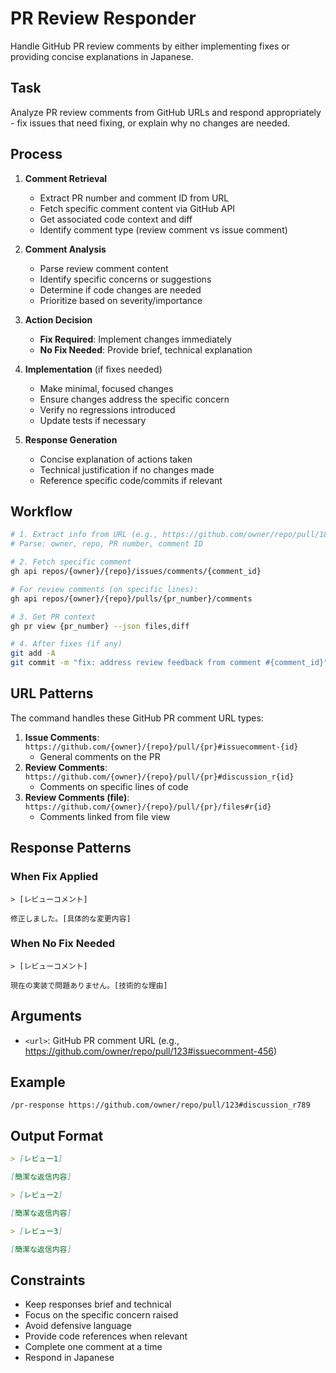 # PR Review Responder

Handle GitHub PR review comments by either implementing fixes or providing concise explanations in Japanese.

## Task

Analyze PR review comments from GitHub URLs and respond appropriately - fix issues that need fixing, or explain why no changes are needed.

## Process

1. **Comment Retrieval**
   - Extract PR number and comment ID from URL
   - Fetch specific comment content via GitHub API
   - Get associated code context and diff
   - Identify comment type (review comment vs issue comment)

2. **Comment Analysis**
   - Parse review comment content
   - Identify specific concerns or suggestions
   - Determine if code changes are needed
   - Prioritize based on severity/importance

3. **Action Decision**
   - **Fix Required**: Implement changes immediately
   - **No Fix Needed**: Provide brief, technical explanation

4. **Implementation** (if fixes needed)
   - Make minimal, focused changes
   - Ensure changes address the specific concern
   - Verify no regressions introduced
   - Update tests if necessary

5. **Response Generation**
   - Concise explanation of actions taken
   - Technical justification if no changes made
   - Reference specific code/commits if relevant

## Workflow

```bash
# 1. Extract info from URL (e.g., https://github.com/owner/repo/pull/1892#issuecomment-3057835518)
# Parse: owner, repo, PR number, comment ID

# 2. Fetch specific comment
gh api repos/{owner}/{repo}/issues/comments/{comment_id}

# For review comments (on specific lines):
gh api repos/{owner}/{repo}/pulls/{pr_number}/comments

# 3. Get PR context
gh pr view {pr_number} --json files,diff

# 4. After fixes (if any)
git add -A
git commit -m "fix: address review feedback from comment #{comment_id}"
```

## URL Patterns

The command handles these GitHub PR comment URL types:

1. **Issue Comments**: `https://github.com/{owner}/{repo}/pull/{pr}#issuecomment-{id}`
   - General comments on the PR
2. **Review Comments**: `https://github.com/{owner}/{repo}/pull/{pr}#discussion_r{id}`
   - Comments on specific lines of code
3. **Review Comments (file)**: `https://github.com/{owner}/{repo}/pull/{pr}/files#r{id}`
   - Comments linked from file view

## Response Patterns

### When Fix Applied

```
> [レビューコメント]

修正しました。[具体的な変更内容]
```

### When No Fix Needed

```
> [レビューコメント]

現在の実装で問題ありません。[技術的な理由]
```

## Arguments

- `<url>`: GitHub PR comment URL (e.g., https://github.com/owner/repo/pull/123#issuecomment-456)

## Example

```
/pr-response https://github.com/owner/repo/pull/123#discussion_r789
```

## Output Format

```markdown
> [レビュー1]

[簡潔な返信内容]

> [レビュー2]

[簡潔な返信内容]

> [レビュー3]

[簡潔な返信内容]
```

## Constraints

- Keep responses brief and technical
- Focus on the specific concern raised
- Avoid defensive language
- Provide code references when relevant
- Complete one comment at a time
- Respond in Japanese
